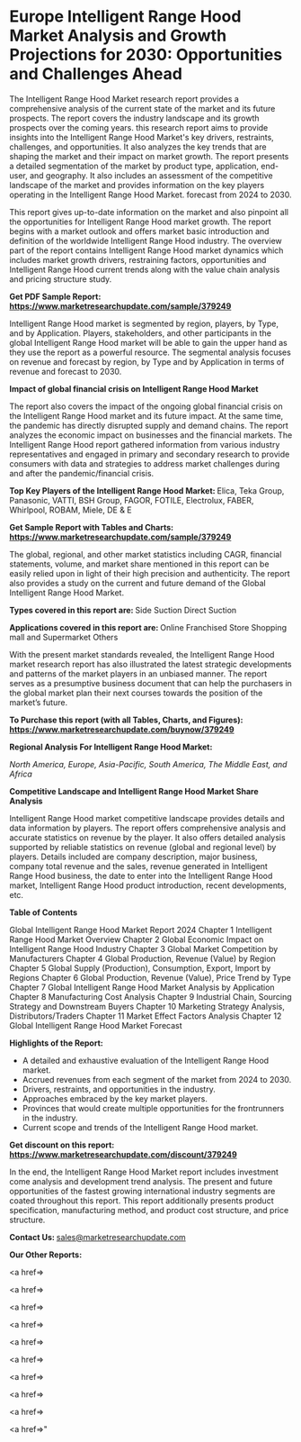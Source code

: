 # Europe Intelligent Range Hood Market Analysis and Growth Projections for 2030: Opportunities and Challenges Ahead

The Intelligent Range Hood Market research report provides a comprehensive analysis of the current state of the market and its future prospects. The report covers the industry landscape and its growth prospects over the coming years. this research report aims to provide insights into the Intelligent Range Hood Market's key drivers, restraints, challenges, and opportunities. It also analyzes the key trends that are shaping the market and their impact on market growth. The report presents a detailed segmentation of the market by product type, application, end-user, and geography. It also includes an assessment of the competitive landscape of the market and provides information on the key players operating in the Intelligent Range Hood Market. forecast from 2024 to 2030.

This report gives up-to-date information on the market and also pinpoint all the opportunities for Intelligent Range Hood market growth. The report begins with a market outlook and offers market basic introduction and definition of the worldwide Intelligent Range Hood industry. The overview part of the report contains Intelligent Range Hood market dynamics which includes market growth drivers, restraining factors, opportunities and Intelligent Range Hood current trends along with the value chain analysis and pricing structure study.

<strong><b>Get PDF Sample Report: <a href=https://www.marketresearchupdate.com/sample/379249>https://www.marketresearchupdate.com/sample/379249</a></b></strong>

Intelligent Range Hood market is segmented by region, players, by Type, and by Application. Players, stakeholders, and other participants in the global Intelligent Range Hood market will be able to gain the upper hand as they use the report as a powerful resource. The segmental analysis focuses on revenue and forecast by region, by Type and by Application in terms of revenue and forecast to 2030.

<strong><b>Impact of global financial crisis on Intelligent Range Hood Market</b></strong>

The report also covers the impact of the ongoing global financial crisis on the Intelligent Range Hood market and its future impact. At the same time, the pandemic has directly disrupted supply and demand chains. The report analyzes the economic impact on businesses and the financial markets. The Intelligent Range Hood report gathered information from various industry representatives and engaged in primary and secondary research to provide consumers with data and strategies to address market challenges during and after the pandemic/financial crisis.

<strong><b>Top Key Players of the Intelligent Range Hood Market:
</b></strong>Elica, Teka Group, Panasonic, VATTI, BSH Group, FAGOR, FOTILE, Electrolux, FABER, Whirlpool, ROBAM, Miele, DE & E<strong><b>
</b></strong>

<strong><b>Get Sample Report with Tables and Charts: <a href=https://www.marketresearchupdate.com/sample/379249>https://www.marketresearchupdate.com/sample/379249</a></b></strong>

The global, regional, and other market statistics including CAGR, financial statements, volume, and market share mentioned in this report can be easily relied upon in light of their high precision and authenticity. The report also provides a study on the current and future demand of the Global Intelligent Range Hood Market.

<strong><b>Types covered in this report are:
</b></strong>Side Suction
Direct Suction<strong><b>
</b></strong>

<strong><b>Applications covered in this report are:
</b></strong>Online
Franchised Store
Shopping mall and Supermarket
Others<strong><b>
</b></strong>

With the present market standards revealed, the Intelligent Range Hood market research report has also illustrated the latest strategic developments and patterns of the market players in an unbiased manner. The report serves as a presumptive business document that can help the purchasers in the global market plan their next courses towards the position of the market’s future.

<strong><b>To Purchase this report (with all Tables, Charts, and Figures): <a href=https://www.marketresearchupdate.com/buynow/379249>https://www.marketresearchupdate.com/buynow/379249</a></b></strong>

<strong><b>Regional Analysis For Intelligent Range Hood Market:</b></strong>

<em><i>North America, Europe, Asia-Pacific, South America, The Middle East, and Africa</i></em>

<strong><b>Competitive Landscape and Intelligent Range Hood Market Share Analysis</b></strong>

Intelligent Range Hood market competitive landscape provides details and data information by players. The report offers comprehensive analysis and accurate statistics on revenue by the player. It also offers detailed analysis supported by reliable statistics on revenue (global and regional level) by players. Details included are company description, major business, company total revenue and the sales, revenue generated in Intelligent Range Hood business, the date to enter into the Intelligent Range Hood market, Intelligent Range Hood product introduction, recent developments, etc.

<strong><b>Table of Contents</b></strong>

Global Intelligent Range Hood Market Report 2024
Chapter 1 Intelligent Range Hood Market Overview
Chapter 2 Global Economic Impact on Intelligent Range Hood Industry
Chapter 3 Global Market Competition by Manufacturers
Chapter 4 Global Production, Revenue (Value) by Region
Chapter 5 Global Supply (Production), Consumption, Export, Import by Regions
Chapter 6 Global Production, Revenue (Value), Price Trend by Type
Chapter 7 Global Intelligent Range Hood Market Analysis by Application
Chapter 8 Manufacturing Cost Analysis
Chapter 9 Industrial Chain, Sourcing Strategy and Downstream Buyers
Chapter 10 Marketing Strategy Analysis, Distributors/Traders
Chapter 11 Market Effect Factors Analysis
Chapter 12 Global Intelligent Range Hood Market Forecast

<strong><b>Highlights of the Report:</b></strong>

- A detailed and exhaustive evaluation of the Intelligent Range Hood market.
- Accrued revenues from each segment of the market from 2024 to 2030.
- Drivers, restraints, and opportunities in the industry.
- Approaches embraced by the key market players.
- Provinces that would create multiple opportunities for the frontrunners in the industry.
- Current scope and trends of the Intelligent Range Hood market.

<strong><b>Get discount on this report: <a href=https://www.marketresearchupdate.com/discount/379249>https://www.marketresearchupdate.com/discount/379249</a></b></strong>

In the end, the Intelligent Range Hood Market report includes investment come analysis and development trend analysis. The present and future opportunities of the fastest growing international industry segments are coated throughout this report. This report additionally presents product specification, manufacturing method, and product cost structure, and price structure.

<strong><b>Contact Us:
</b></strong>sales@marketresearchupdate.com

<strong>Our Other Reports:</strong>

<a href=></a>

<a href=></a>

<a href=></a>

<a href=></a>

<a href=></a>

<a href=></a>

<a href=></a>

<a href=></a>

<a href=></a>

<a href=></a>"
